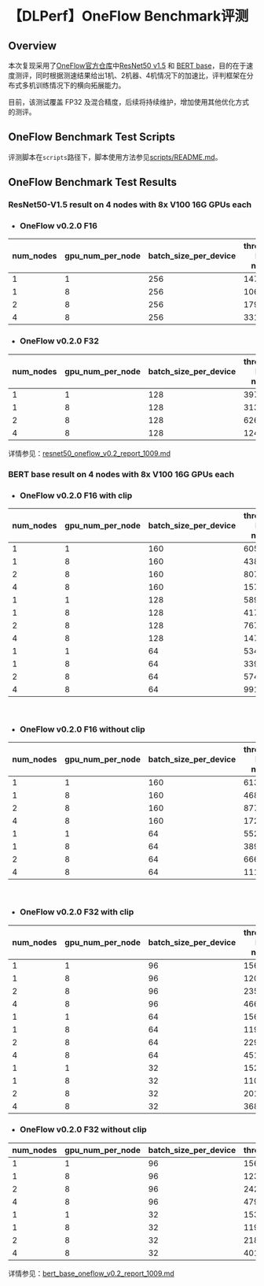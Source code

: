 # 【DLPerf】OneFlow Benchmark评测

## Overview

本次复现采用了[OneFlow官方仓库](https://github.com/Oneflow-Inc/OneFlow-Benchmark/tree/637bb9cdb4cc1582f13bcc171acbc8a8089d9435)中[ResNet50 v1.5](https://github.com/Oneflow-Inc/OneFlow-Benchmark/tree/637bb9cdb4cc1582f13bcc171acbc8a8089d9435/Classification/cnns) 和 [BERT base](https://github.com/Oneflow-Inc/OneFlow-Benchmark/tree/637bb9cdb4cc1582f13bcc171acbc8a8089d9435/LanguageModeling/BERT)，目的在于速度测评，同时根据测速结果给出1机、2机器、4机情况下的加速比，评判框架在分布式多机训练情况下的横向拓展能力。

目前，该测试覆盖 FP32 及混合精度，后续将持续维护，增加使用其他优化方式的测评。

## OneFlow Benchmark Test Scripts

评测脚本在`scripts`路径下，脚本使用方法参见[scripts/README.md](./scripts/README.md)。

## OneFlow Benchmark Test Results

### ResNet50-V1.5 result on 4 nodes with 8x V100 16G GPUs each

- ### OneFlow v0.2.0  F16

| num_nodes | gpu_num_per_node | batch_size_per_device | throughput <br>FP16 <br>no XLA | speedup |
| --------- | ---------------- | --------------------- | ------------------------------ | ------- |
| 1         | 1                | 256                   | 1472.72                        | 1.00    |
| 1         | 8                | 256                   | 10629.32                       | 7.22    |
| 2         | 8                | 256                   | 17920.40                       | 12.17   |
| 4         | 8                | 256                   | 33141.02                       | 22.50   | 

- ### OneFlow v0.2.0 F32

| num_nodes | gpu_num_per_node | batch_size_per_device | throughput <br>FP32 <br>no XLA | speedup |
| --------- | ---------------- | --------------------- | ------------------------------ | ------- |
| 1         | 1                | 128                   | 397.64                         | 1.00    |
| 1         | 8                | 128                   | 3130.34                        | 7.87    |
| 2         | 8                | 128                   | 6260.30                        | 15.74   |
| 4         | 8                | 128                   | 12411.97                       | 31.21   |

详情参见：[resnet50_oneflow_v0.2_report_1009.md](./ConvNets/resnet50_oneflow_v0.2_report_1009.md)

### BERT base result on 4 nodes with 8x V100 16G GPUs each

- ### OneFlow v0.2.0 F16 with clip

| num_nodes | gpu_num_per_node | batch_size_per_device | throughput <br>FP16 <br>no XLA | speedup |
| --------- | ---------------- | --------------------- | ------------------------------ | ------- |
| 1         | 1                | 160                   | 605.11                         | 1.00    |
| 1         | 8                | 160                   | 4381.66                        | 7.24    |
| 2         | 8                | 160                   | 8075.16                        | 13.34   |
| 4         | 8                | 160                   | 15724.70                       | 25.99   |
| 1         | 1                | 128                   | 589.12                         | 1.00    |
| 1         | 8                | 128                   | 4179.94                        | 7.10    |
| 2         | 8                | 128                   | 7673.42                        | 13.03   |
| 4         | 8                | 128                   | 14729.00                       | 25.00   |
| 1         | 1                | 64                    | 534.72                         | 1.00    |
| 1         | 8                | 64                    | 3399.43                        | 6.36    |
| 2         | 8                | 64                    | 5745.56                        | 10.75   |
| 4         | 8                | 64                    | 9911.78                        | 18.54   |

<br>

- ### OneFlow v0.2.0 F16 without clip

| num_nodes | gpu_num_per_node | batch_size_per_device | throughput <br>FP16 <br>no XLA | speedup |
| --------- | ---------------- | --------------------- | ------------------------------ | ------- |
| 1         | 1                | 160                   | 613.93                         | 1.00    |
| 1         | 8                | 160                   | 4683.36                        | 7.63    |
| 2         | 8                | 160                   | 8777.57                        | 14.30   |
| 4         | 8                | 160                   | 17210.63                       | 28.03   |
| 1         | 1                | 64                    | 552.48                         | 1.00    |
| 1         | 8                | 64                    | 3897.19                        | 7.05    |
| 2         | 8                | 64                    | 6669.93                        | 12.07   |
| 4         | 8                | 64                    | 11195.72                       | 20.26   |

<br>

- ### OneFlow v0.2.0 F32 with clip

| num_nodes | gpu_num_per_node | batch_size_per_device | throughput <br>FP32 <br>no XLA | speedup |
| --------- | ---------------- | --------------------- | ------------------------------ | ------- |
| 1         | 1                | 96                    | 156.02                         | 1.00    |
| 1         | 8                | 96                    | 1201.70                        | 7.70    |
| 2         | 8                | 96                    | 2352.92                        | 15.08   |
| 4         | 8                | 96                    | 4664.10                        | 29.89   |
| 1         | 1                | 64                    | 156.23                         | 1.00    |
| 1         | 8                | 64                    | 1191.13                        | 7.62    |
| 2         | 8                | 64                    | 2297.08                        | 14.70   |
| 4         | 8                | 64                    | 4519.10                        | 28.93   |
| 1         | 1                | 32                    | 152.89                         | 1.00    |
| 1         | 8                | 32                    | 1105.55                        | 7.23    |
| 2         | 8                | 32                    | 2015.78                        | 13.18   |
| 4         | 8                | 32                    | 3689.80                        | 24.13   |

- ### OneFlow v0.2.0 F32 without clip

| num_nodes | gpu_num_per_node | batch_size_per_device | throughput | speedup |
| --------- | ---------------- | --------------------- | ---------- | ------- |
| 1         | 1                | 96                    | 156.25     | 1.00    |
| 1         | 8                | 96                    | 1234.65    | 7.90    |
| 2         | 8                | 96                    | 2425.97    | 15.53   |
| 4         | 8                | 96                    | 4799.64    | 30.72   |
| 1         | 1                | 32                    | 153.94     | 1.00    |
| 1         | 8                | 32                    | 1194.48    | 7.76    |
| 2         | 8                | 32                    | 2181.51    | 14.17   |
| 4         | 8                | 32                    | 4019.45    | 26.11   |

详情参见：[bert_base_oneflow_v0.2_report_1009.md](./BERT/bert_base_oneflow_v0.2_report_1009.md)
